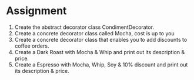 # Assignment
1. Create the abstract decorator class CondimentDecorator.
2. Create a concrete decorator class called Mocha, cost is up to you
3. Create a concrete decorator class that enables you to add discounts to coffee orders.
4. Create a Dark Roast with Mocha & Whip and print out its description & price.
5. Create a Espresso with Mocha, Whip, Soy & 10% discount and print out its description & price.
